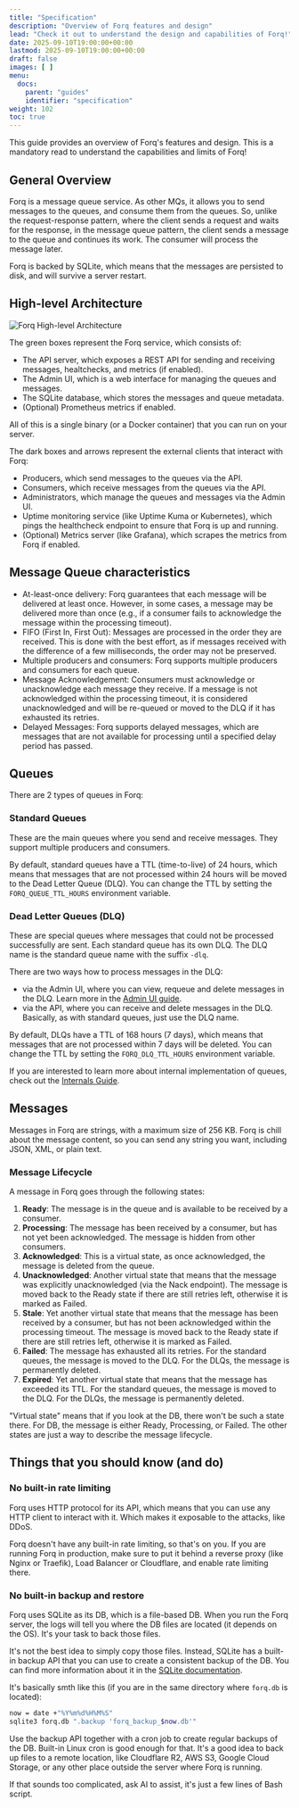 ```yaml
---
title: "Specification"
description: "Overview of Forq features and design"
lead: "Check it out to understand the design and capabilities of Forq!"
date: 2025-09-10T19:00:00+00:00
lastmod: 2025-09-10T19:00:00+00:00
draft: false
images: [ ]
menu:
  docs:
    parent: "guides"
    identifier: "specification"
weight: 102
toc: true
---
```


This guide provides an overview of Forq's features and design. This is a mandatory read to understand the capabilities and limits of Forq!

## General Overview

Forq is a message queue service. As other MQs, it allows you to send messages to the queues, and consume them from the queues.
So, unlike the request-response pattern, where the client sends a request and waits for the response, in the message queue pattern, the client sends a message to the queue and continues its work. 
The consumer will process the message later.

Forq is backed by SQLite, which means that the messages are persisted to disk, and will survive a server restart.

## High-level Architecture

![Forq High-level Architecture](/images/forq-arch.png)

The green boxes represent the Forq service, which consists of:
- The API server, which exposes a REST API for sending and receiving messages, healtchecks, and metrics (if enabled).
- The Admin UI, which is a web interface for managing the queues and messages.
- The SQLite database, which stores the messages and queue metadata.
- (Optional) Prometheus metrics if enabled.

All of this is a single binary (or a Docker container) that you can run on your server.

The dark boxes and arrows represent the external clients that interact with Forq:
- Producers, which send messages to the queues via the API.
- Consumers, which receive messages from the queues via the API.
- Administrators, which manage the queues and messages via the Admin UI.
- Uptime monitoring service (like Uptime Kuma or Kubernetes), which pings the healthcheck endpoint to ensure that Forq is up and running.
- (Optional) Metrics server (like Grafana), which scrapes the metrics from Forq if enabled.

## Message Queue characteristics

- At-least-once delivery: Forq guarantees that each message will be delivered at least once. However, in some cases, a message may be delivered more than once (e.g., if a consumer fails to acknowledge the message within the processing timeout).
- FIFO (First In, First Out): Messages are processed in the order they are received. This is done with the best effort, as if messages received with the difference of a few milliseconds, the order may not be preserved.
- Multiple producers and consumers: Forq supports multiple producers and consumers for each queue.
- Message Acknowledgement: Consumers must acknowledge or unacknowledge each message they receive. If a message is not acknowledged within the processing timeout, it is considered unacknowledged and will be re-queued or moved to the DLQ if it has exhausted its retries.
- Delayed Messages: Forq supports delayed messages, which are messages that are not available for processing until a specified delay period has passed.

## Queues

There are 2 types of queues in Forq:

### Standard Queues

These are the main queues where you send and receive messages. They support multiple producers and consumers.

By default, standard queues have a TTL (time-to-live) of 24 hours, 
which means that messages that are not processed within 24 hours will be moved to the Dead Letter Queue (DLQ).
You can change the TTL by setting the `FORQ_QUEUE_TTL_HOURS` environment variable.

### Dead Letter Queues (DLQ)

These are special queues where messages that could not be processed successfully are sent.
Each standard queue has its own DLQ. The DLQ name is the standard queue name with the suffix `-dlq`.

There are two ways how to process messages in the DLQ:
- via the Admin UI, where you can view, requeue and delete messages in the DLQ. Learn more in the [Admin UI guide](./admin-ui.md).
- via the API, where you can receive and delete messages in the DLQ. Basically, as with standard queues, just use the DLQ name.

By default, DLQs have a TTL of 168 hours (7 days), which means that messages that are not processed within 7 days will be deleted.
You can change the TTL by setting the `FORQ_DLQ_TTL_HOURS` environment variable.

If you are interested to learn more about internal implementation of queues, check out the [Internals Guide](./internals.md).

## Messages

Messages in Forq are strings, with a maximum size of 256 KB.
Forq is chill about the message content, so you can send any string you want, including JSON, XML, or plain text.

### Message Lifecycle

A message in Forq goes through the following states:
1. **Ready**: The message is in the queue and is available to be received by a consumer.
2. **Processing**: The message has been received by a consumer, but has not yet been acknowledged. The message is hidden from other consumers.
3. **Acknowledged**: This is a virtual state, as once acknowledged, the message is deleted from the queue.
4. **Unacknowledged**: Another virtual state that means that the message was explicitly unacknowledged (via the Nack endpoint). The message is moved back to the Ready state if there are still retries left, otherwise it is marked as Failed.
5. **Stale**: Yet another virtual state that means that the message has been received by a consumer, but has not been acknowledged within the processing timeout. The message is moved back to the Ready state if there are still retries left, otherwise it is marked as Failed.
6. **Failed**: The message has exhausted all its retries. For the standard queues, the message is moved to the DLQ. For the DLQs, the message is permanently deleted.
7. **Expired**: Yet another virtual state that means that the message has exceeded its TTL. For the standard queues, the message is moved to the DLQ. For the DLQs, the message is permanently deleted.

"Virtual state" means that if you look at the DB, there won't be such a state there. For DB, the message is either Ready, Processing, or Failed. The other states are just a way to describe the message lifecycle.

## Things that you should know (and do)

### No built-in rate limiting

Forq uses HTTP protocol for its API, which means that you can use any HTTP client to interact with it. Which makes it exposable to the attacks, like DDoS.

Forq doesn't have any built-in rate limiting, so that's on you. If you are running Forq in production, make sure to put it behind a reverse proxy (like Nginx or Traefik), Load Balancer or Cloudflare, and enable rate limiting there.

### No built-in backup and restore

Forq uses SQLite as its DB, which is a file-based DB. When you run the Forq server, the logs will tell you where the DB files are located (it depends on the OS). It's your task to back those files. 

It's not the best idea to simply copy those files. Instead, SQLite has a built-in backup API that you can use to create a consistent backup of the DB. You can find more information about it in the [SQLite documentation](https://www.sqlite.org/backup.html).

It's basically smth like this (if you are in the same directory where `forq.db` is located):
```bash
now = date +"%Y%m%d%H%M%S"
sqlite3 forq.db ".backup 'forq_backup_$now.db'"
```

Use the backup API together with a cron job to create regular backups of the DB. Built-in Linux cron is good enough for that.
It's a good idea to back up files to a remote location, like Cloudflare R2, AWS S3, Google Cloud Storage, or any other place outside the server where Forq is running.

If that sounds too complicated, ask AI to assist, it's just a few lines of Bash script.
